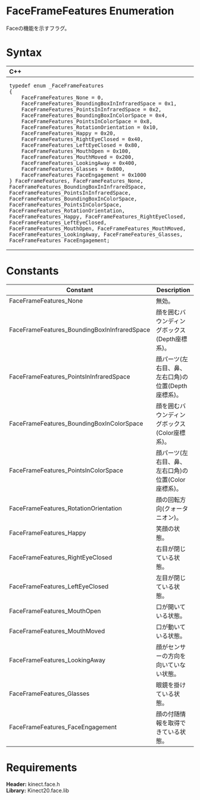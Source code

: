 FaceFrameFeatures Enumeration  
=============================  

Faceの機能を示すフラグ。 <span id="syntaxSection"></span>

Syntax  
======  

<table>
<colgroup>
<col width="100%" />
</colgroup>
<thead>
<tr class="header">
<th align="left">C++</th>
</tr>
</thead>
<tbody>
<tr class="odd">
<td align="left"><pre><code>typedef enum _FaceFrameFeatures  
{  
    FaceFrameFeatures_None = 0,  
    FaceFrameFeatures_BoundingBoxInInfraredSpace = 0x1,  
    FaceFrameFeatures_PointsInInfraredSpace = 0x2,  
    FaceFrameFeatures_BoundingBoxInColorSpace = 0x4,  
    FaceFrameFeatures_PointsInColorSpace = 0x8,  
    FaceFrameFeatures_RotationOrientation = 0x10,  
    FaceFrameFeatures_Happy = 0x20,  
    FaceFrameFeatures_RightEyeClosed = 0x40,  
    FaceFrameFeatures_LeftEyeClosed = 0x80,  
    FaceFrameFeatures_MouthOpen = 0x100,  
    FaceFrameFeatures_MouthMoved = 0x200,  
    FaceFrameFeatures_LookingAway = 0x400,  
    FaceFrameFeatures_Glasses = 0x800,  
    FaceFrameFeatures_FaceEngagement = 0x1000  
} FaceFrameFeatures, FaceFrameFeatures_None, FaceFrameFeatures_BoundingBoxInInfraredSpace, FaceFrameFeatures_PointsInInfraredSpace, FaceFrameFeatures_BoundingBoxInColorSpace, FaceFrameFeatures_PointsInColorSpace, FaceFrameFeatures_RotationOrientation, FaceFrameFeatures_Happy, FaceFrameFeatures_RightEyeClosed, FaceFrameFeatures_LeftEyeClosed, FaceFrameFeatures_MouthOpen, FaceFrameFeatures_MouthMoved, FaceFrameFeatures_LookingAway, FaceFrameFeatures_Glasses, FaceFrameFeatures_FaceEngagement;</code></pre></td>
</tr>
</tbody>
</table>

<span id="ID4ELC"></span>

Constants  
=========  

| Constant                                      | Description                                  |
|-----------------------------------------------|----------------------------------------------|
| FaceFrameFeatures\_None                       | 無効。                                        |
| FaceFrameFeatures\_BoundingBoxInInfraredSpace | 顔を囲むバウンディングボックス(Depth座標系)。            |
| FaceFrameFeatures\_PointsInInfraredSpace      | 顔パーツ(左右目、鼻、左右口角)の位置(Depth座標系)。   |
| FaceFrameFeatures\_BoundingBoxInColorSpace    | 顔を囲むバウンディングボックス(Color座標系)。            |
| FaceFrameFeatures\_PointsInColorSpace         | 顔パーツ(左右目、鼻、左右口角)の位置(Color座標系)。   |
| FaceFrameFeatures\_RotationOrientation        | 顔の回転方向(クォータニオン)。                       |
| FaceFrameFeatures\_Happy                      | 笑顔の状態。                                    |
| FaceFrameFeatures\_RightEyeClosed             | 右目が閉じている状態。                             |
| FaceFrameFeatures\_LeftEyeClosed              | 左目が閉じている状態。                             |
| FaceFrameFeatures\_MouthOpen                  | 口が開いている状態。                               |
| FaceFrameFeatures\_MouthMoved                 | 口が動いている状態。                              |
| FaceFrameFeatures\_LookingAway                | 顔がセンサーの方向を向いていない状態。                 |
| FaceFrameFeatures\_Glasses                    | 眼鏡を掛けている状態。                            |
| FaceFrameFeatures\_FaceEngagement             | 顔の付随情報を取得できている状態。                  |

<span id="requirements"></span>

Requirements  
============  

**Header:** kinect.face.h  
**Library:** Kinect20.face.lib  



<!--Please do not edit the data in the comment block below.-->
<!--
TOCTitle : FaceFrameFeatures Enumeration
RLTitle : FaceFrameFeatures Enumeration
KeywordK : FaceFrameFeatures enumeration
HelpPriority : 2
KeywordF : FaceFrameFeatures
KeywordF : Microsoft.Kinect.face.FaceFrameFeatures
KeywordA : T:Microsoft.Kinect.face.FaceFrameFeatures
AssetID : T:Microsoft.Kinect.face.FaceFrameFeatures
Locale : en-us
CommunityContent : 1
APIType : Managed
APILocation : 
APIName : Microsoft.Kinect.face.FaceFrameFeatures
TargetOS : Windows
TopicType : kbSyntax
DevLang : C++
DocSet : K4Wv2
ProjType : K4Wv2Proj
Technology : Kinect for Windows
Product : Kinect for Windows SDK v2
productversion : 20
-->

